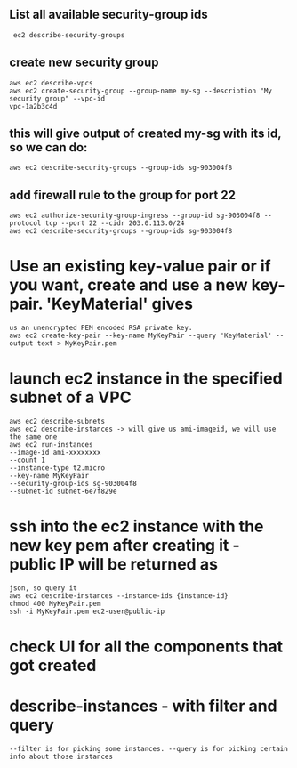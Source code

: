 ## List all available security-group ids
     ec2 describe-security-groups 
## create new security group
    aws ec2 describe-vpcs
    aws ec2 create-security-group --group-name my-sg --description "My security group" --vpc-id
    vpc-1a2b3c4d
## this will give output of created my-sg with its id, so we can do:
    aws ec2 describe-security-groups --group-ids sg-903004f8
## add firewall rule to the group for port 22
    aws ec2 authorize-security-group-ingress --group-id sg-903004f8 --protocol tcp --port 22 --cidr 203.0.113.0/24
    aws ec2 describe-security-groups --group-ids sg-903004f8
# Use an existing key-value pair or if you want, create and use a new key-pair. 'KeyMaterial' gives
    us an unencrypted PEM encoded RSA private key.
    aws ec2 create-key-pair --key-name MyKeyPair --query 'KeyMaterial' --output text > MyKeyPair.pem
# launch ec2 instance in the specified subnet of a VPC
    aws ec2 describe-subnets
    aws ec2 describe-instances -> will give us ami-imageid, we will use the same one
    aws ec2 run-instances
    --image-id ami-xxxxxxxx
    --count 1
    --instance-type t2.micro
    --key-name MyKeyPair
    --security-group-ids sg-903004f8
    --subnet-id subnet-6e7f829e
# ssh into the ec2 instance with the new key pem after creating it - public IP will be returned as
    json, so query it
    aws ec2 describe-instances --instance-ids {instance-id}
    chmod 400 MyKeyPair.pem
    ssh -i MyKeyPair.pem ec2-user@public-ip
# check UI for all the components that got created
# describe-instances - with filter and query
    --filter is for picking some instances. --query is for picking certain info about those instances